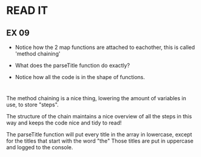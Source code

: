 # READ IT
## EX 09
* Notice how the 2 map functions are attached to eachother, this is called 'method chaining'

* What does the parseTitle function do exactly?

* Notice how all the code is in the shape of functions.
#
The method chaining is a nice thing, lowering the amount of variables in use, to store "steps".

The structure of the chain maintains a nice overview of all the steps in this way and keeps the code nice and tidy to read!

The parseTitle function will put every title in the array in lowercase, except for the titles that start with the word "the" Those titles are put in uppercase and logged to the console.
